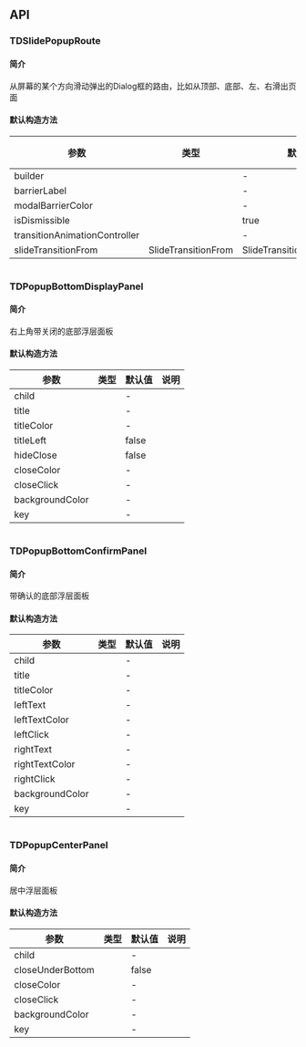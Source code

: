 ## API
### TDSlidePopupRoute
#### 简介
从屏幕的某个方向滑动弹出的Dialog框的路由，比如从顶部、底部、左、右滑出页面
#### 默认构造方法

| 参数 | 类型 | 默认值 | 说明 |
| --- | --- | --- | --- |
| builder |  | - |  |
| barrierLabel |  | - |  |
| modalBarrierColor |  | - |  |
| isDismissible |  | true |  |
| transitionAnimationController |  | - |  |
| slideTransitionFrom | SlideTransitionFrom | SlideTransitionFrom.bottom |  |

```
```
 ### TDPopupBottomDisplayPanel
#### 简介
右上角带关闭的底部浮层面板
#### 默认构造方法

| 参数 | 类型 | 默认值 | 说明 |
| --- | --- | --- | --- |
| child |  | - |  |
| title |  | - |  |
| titleColor |  | - |  |
| titleLeft |  | false |  |
| hideClose |  | false |  |
| closeColor |  | - |  |
| closeClick |  | - |  |
| backgroundColor |  | - |  |
| key |  | - |  |

```
```
 ### TDPopupBottomConfirmPanel
#### 简介
带确认的底部浮层面板
#### 默认构造方法

| 参数 | 类型 | 默认值 | 说明 |
| --- | --- | --- | --- |
| child |  | - |  |
| title |  | - |  |
| titleColor |  | - |  |
| leftText |  | - |  |
| leftTextColor |  | - |  |
| leftClick |  | - |  |
| rightText |  | - |  |
| rightTextColor |  | - |  |
| rightClick |  | - |  |
| backgroundColor |  | - |  |
| key |  | - |  |

```
```
 ### TDPopupCenterPanel
#### 简介
居中浮层面板
#### 默认构造方法

| 参数 | 类型 | 默认值 | 说明 |
| --- | --- | --- | --- |
| child |  | - |  |
| closeUnderBottom |  | false |  |
| closeColor |  | - |  |
| closeClick |  | - |  |
| backgroundColor |  | - |  |
| key |  | - |  |
